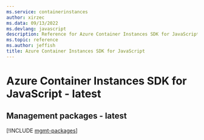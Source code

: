 ```yaml
---
ms.service: containerinstances
author: xirzec
ms.data: 09/13/2022
ms.devlang: javascript
description: Reference for Azure Container Instances SDK for JavaScript
ms.topic: reference
ms.author: jeffish
title: Azure Container Instances SDK for JavaScript
---
```

# Azure Container Instances SDK for JavaScript - latest

## Management packages - latest
[!INCLUDE [mgmt-packages](container-instances-mgmt-index.md)]